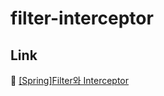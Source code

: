 # filter-interceptor

## Link

:page_facing_up: [[Spring]Filter와 Interceptor](https://empty-castle.tistory.com/5)
